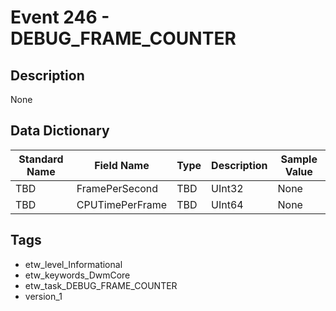 # Event 246 - DEBUG_FRAME_COUNTER

## Description
None

## Data Dictionary
|Standard Name|Field Name|Type|Description|Sample Value|
|---|---|---|---|---|
|TBD|FramePerSecond|TBD|UInt32|None|None|
|TBD|CPUTimePerFrame|TBD|UInt64|None|None|

## Tags
* etw_level_Informational
* etw_keywords_DwmCore
* etw_task_DEBUG_FRAME_COUNTER
* version_1